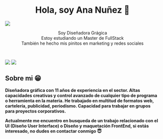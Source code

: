 <div align="center">
<h1 align="center">Hola, soy Ana Nuñez 👋</h1>
</div>
<img src="https://imgur.com/ay0o6EW.png">


<p align="center">Soy Diseñadora Grágica<br/>Estoy estudiando un Master de FullStack <br>También he hecho mis pinitos en marketing y redes sociales<br></p>
<br>
<p align = "center">
 
[<img src ="https://img.shields.io/badge/behance-E34A86?&style=for-the-badge&logo=&logoColor=white%22">](https://www.behance.net/ananunezrejon)
[<img src="https://img.shields.io/badge/linkedin-%230077B5.svg?&style=for-the-badge&logo=linkedin&logoColor=white" />](https://www.linkedin.com/in/ananuñezrejon/)


</p>

 ## Sobre mi &#128513;
  <p>
  <b>
  Diseñadora gráfica con 11 años de experiencia en el sector. Altas capacidades creativas y control avanzado de cualquier tipo de programa o herramienta en la materia. He trabajado en multitud de formatos web, cartelería, publicidad, periodismo. Capacidad para trabajar en grupos para proyectos corporativos.

  Actualmente me encuentro en busqueda de un trabajo relacionado con el UI (Diseño User Interface) o Diseño y maquetación FrontEnd, si estás interesado, no dudes en contactar conmigo &#128519;
  </b>
  </p>
